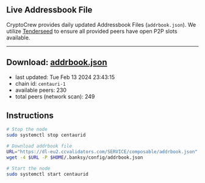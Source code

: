 ## Live Addressbook File

CryptoCrew provides daily updated Addressbook Files (`addrbook.json`). We utilize [Tenderseed](https://github.com/binaryholdings/tenderseed) to ensure all provided peers have open P2P slots available.

---
**Download: [addrbook.json](https://dl-eu2.ccvalidators.com/SERVICE/composable/addrbook.json)**
---

- last updated: Tue Feb 13 2024 23:43:15
- chain id: `centauri-1`
- available peers: 230
- total peers (network scan): 249

## Instructions
```sh
# Stop the node
sudo systemctl stop centaurid

# Download addrbook file
URL="https://dl-eu2.ccvalidators.com/SERVICE/composable/addrbook.json"
wget -4 $URL -P $HOME/.banksy/config/addrbook.json

# Start the node
sudo systemctl start centaurid
```
